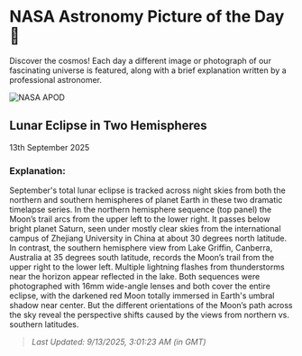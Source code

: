 
  # NASA Astronomy Picture of the Day 🌌

  Discover the cosmos! Each day a different image or photograph of our fascinating universe is featured, along with a brief explanation written by a professional astronomer.

![NASA APOD](https://apod.nasa.gov/apod/image/2509/APODtwo_hemisphere_combined_no_text.jpg)

## Lunar Eclipse in Two Hemispheres

13th September 2025

### Explanation: 

September's total lunar eclipse is tracked across night skies from both the northern and southern hemispheres of planet Earth in these two dramatic timelapse series. In the northern hemisphere sequence (top panel) the Moon’s trail arcs from the upper left to the lower right. It passes below bright planet Saturn, seen under mostly clear skies from the international campus of Zhejiang University in China at about 30 degrees north latitude. In contrast, the southern hemisphere view from Lake Griffin, Canberra, Australia at 35 degrees south latitude, records the Moon’s trail from the upper right to the lower left. Multiple lightning flashes from thunderstorms near the horizon appear reflected in the lake. Both sequences were photographed with 16mm wide-angle lenses and both cover the entire eclipse, with the darkened red Moon totally immersed in Earth's umbral shadow near center. But the different orientations of the Moon’s path across the sky reveal the perspective shifts caused by the views from northern vs. southern latitudes.

> _Last Updated: 9/13/2025, 3:01:23 AM (in GMT)_
